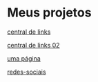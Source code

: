 #  Meus projetos


<a href="https://alexjjunio.github.io/projetos/central-de-links/index.html"> central de links

<a href="https://alexjjunio.github.io/projetos/central-de-links-002/index.html"> central de links 02

<a href="https://alexjjunio.github.io/projetos/site-gabriella/index.html"> uma página

<a href="https://alexjjunio.github.io/projetos/redes-sociais/index.html"> redes-sociais



